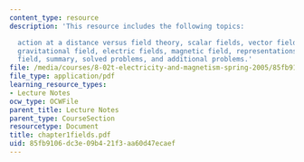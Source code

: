 ```yaml
---
content_type: resource
description: 'This resource includes the following topics:

  action at a distance versus field theory, scalar fields, vector fields, fluid flow,
  gravitational field, electric fields, magnetic field, representations of a vector
  field, summary, solved problems, and additional problems.'
file: /media/courses/8-02t-electricity-and-magnetism-spring-2005/85fb9106dc3e09b421f3aa60d47ecaef_chapter1fields.pdf
file_type: application/pdf
learning_resource_types:
- Lecture Notes
ocw_type: OCWFile
parent_title: Lecture Notes
parent_type: CourseSection
resourcetype: Document
title: chapter1fields.pdf
uid: 85fb9106-dc3e-09b4-21f3-aa60d47ecaef
---
```

